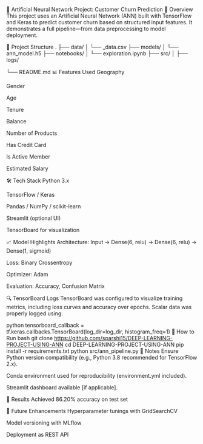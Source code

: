 🧠 Artificial Neural Network Project: Customer Churn Prediction
🚀 Overview
This project uses an Artificial Neural Network (ANN) built with TensorFlow and Keras to predict customer churn based on structured input features. It demonstrates a full pipeline—from data preprocessing to model deployment.

📂 Project Structure
.
├── data/
│   └── _data.csv
├── models/
│   └── ann_model.h5
├── notebooks/
│   └── exploration.ipynb
├── src/
│ 
├── logs/

└── README.md
📊 Features Used
Geography

Gender

Age

Tenure

Balance

Number of Products

Has Credit Card

Is Active Member

Estimated Salary

🛠️ Tech Stack
Python 3.x

TensorFlow / Keras

Pandas / NumPy / scikit-learn

Streamlit (optional UI)

TensorBoard for visualization

📈 Model Highlights
Architecture: Input → Dense(6, relu) → Dense(6, relu) → Dense(1, sigmoid)

Loss: Binary Crossentropy

Optimizer: Adam

Evaluation: Accuracy, Confusion Matrix

🔍 TensorBoard Logs
TensorBoard was configured to visualize training metrics, including loss curves and accuracy over epochs. Scalar data was properly logged using:

python
tensorboard_callback = tf.keras.callbacks.TensorBoard(log_dir=log_dir, histogram_freq=1)
🧪 How to Run
bash
git clone https://github.com/sparshi15/DEEP-LEARNING-PROJECT-USING-ANN
cd DEEP-LEARNING-PROJECT-USING-ANN
pip install -r requirements.txt
python src/ann_pipeline.py
📌 Notes
Ensure Python version compatibility (e.g., Python 3.8 recommended for TensorFlow 2.x).

Conda environment used for reproducibility (environment.yml included).

Streamlit dashboard available [if applicable].

🌟 Results
Achieved 86.20% accuracy on test set


🧠 Future Enhancements
Hyperparameter tunings with GridSearchCV

Model versioning with MLflow

Deployment as REST API

